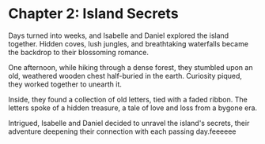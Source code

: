 # Chapter 2: Island Secrets

Days turned into weeks, and Isabelle and Daniel explored the island together. Hidden coves, lush jungles, and breathtaking waterfalls became the backdrop to their blossoming romance.

One afternoon, while hiking through a dense forest, they stumbled upon an old, weathered wooden chest half-buried in the earth. Curiosity piqued, they worked together to unearth it.

Inside, they found a collection of old letters, tied with a faded ribbon. The letters spoke of a hidden treasure, a tale of love and loss from a bygone era.

Intrigued, Isabelle and Daniel decided to unravel the island's secrets, their adventure deepening their connection with each passing day.feeeeee